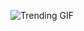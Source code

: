![Trending GIF](https://media4.giphy.com/media/v1.Y2lkPThiYjIxNzcyd21kMDBtcnF0ODUwbHhjZzE4cDY1eTR3Y3NsbXdwNnZhZnYxazhmZiZlcD12MV9naWZzX3NlYXJjaCZjdD1n/CuuSHzuc0O166MRfjt/giphy.gif)

